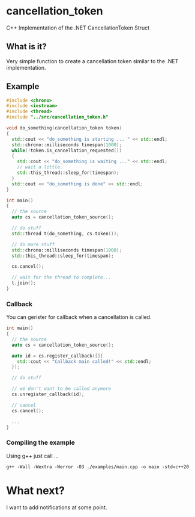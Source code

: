 # cancellation_token

C++ Implementation of the .NET CancellationToken Struct

## What is it?

Very simple function to create a cancellation token similar to the .NET implementation.

## Example

```c++
#include <chrono>
#include <iostream>
#include <thread>
#include "../src/cancellation_token.h"

void do_something(cancellation_token token)
{
  std::cout << "do_something is starting ... " << std::endl;
  std::chrono::milliseconds timespan(1000);
  while(!token.is_cancellation_requested())
  {
    std::cout << "do_something is waiting ..." << std::endl;
    // wait a little.
    std::this_thread::sleep_for(timespan);
  }
  std::cout << "do_something is done" << std::endl;
}

int main()
{
  // the source
  auto cs = cancellation_token_source();

  // do stuff
  std::thread t(do_something, cs.token());

  // do more stuff
  std::chrono::milliseconds timespan(1000);
  std::this_thread::sleep_for(timespan);

  cs.cancel();

  // wait for the thread to complete...
  t.join();
}
```

### Callback

You can gerister for callback when a cancellation is called.

```c++
int main()
{
  // the source
  auto cs = cancellation_token_source();

  auto id = cs.register_callback([]{
    std::cout << "Callback main called!" << std::endl;
  });

  // do stuff

  // we don't want to be called anymore
  cs.unregister_callback(id);

  // cancel 
  cs.cancel();

  ...
}
```

### Compiling the example

Using g++ just call ... 

`g++ -Wall -Wextra -Werror -O3 ./examples/main.cpp -o main -std=c++20`

# What next?

I want to add notifications at some point.